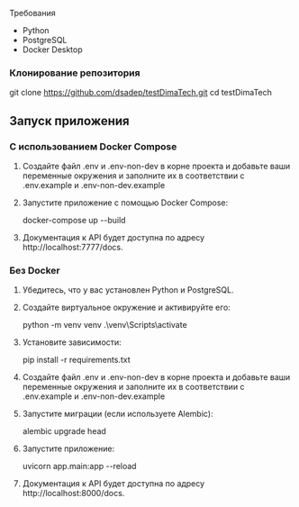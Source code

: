 Требования

  - Python
  - PostgreSQL
  - Docker Desktop

### Клонирование репозитория

git clone https://github.com/dsadep/testDimaTech.git
cd testDimaTech

## Запуск приложения

### С использованием Docker Compose

1. Создайте файл .env и .env-non-dev в корне проекта и добавьте ваши переменные окружения и заполните их в соответствии с .env.example и .env-non-dev.example

2. Запустите приложение с помощью Docker Compose:

   docker-compose up --build
   
3. Документация к API будет доступна по адресу http://localhost:7777/docs.

### Без Docker

1. Убедитесь, что у вас установлен Python и PostgreSQL.
2. Создайте виртуальное окружение и активируйте его:

   python -m venv venv
   .\venv\Scripts\activate

3. Установите зависимости:

   pip install -r requirements.txt
   

4. Создайте файл .env и .env-non-dev в корне проекта и добавьте ваши переменные окружения и заполните их в соответствии с .env.example и .env-non-dev.example
   

5. Запустите миграции (если используете Alembic):

   alembic upgrade head
   

6. Запустите приложение:

   uvicorn app.main:app --reload
   

7. Документация к API будет доступна по адресу http://localhost:8000/docs.
